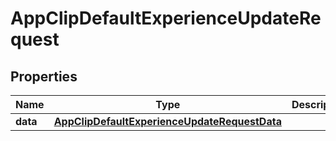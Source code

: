 

# AppClipDefaultExperienceUpdateRequest


## Properties

| Name | Type | Description | Notes |
|------------ | ------------- | ------------- | -------------|
|**data** | [**AppClipDefaultExperienceUpdateRequestData**](AppClipDefaultExperienceUpdateRequestData.md) |  |  |



